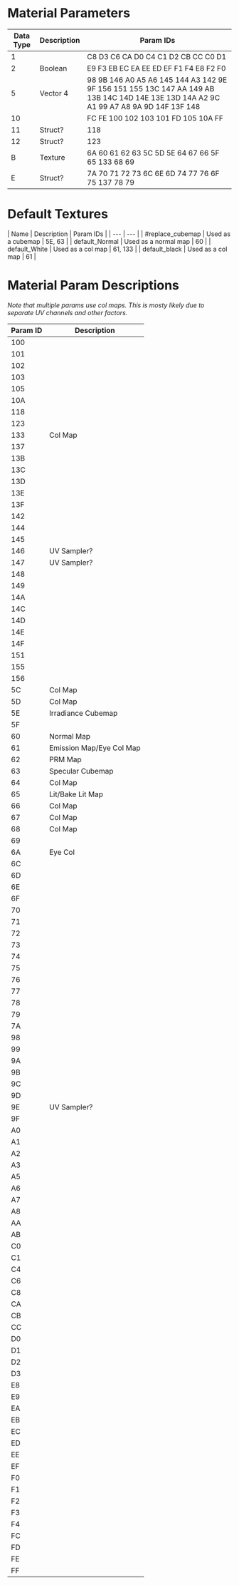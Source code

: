 # Material Parameters
| Data Type | Description | Param IDs |
| --- | --- | --- |
| 1 |  | C8 D3 C6 CA D0 C4 C1 D2 CB CC C0 D1 |
| 2 | Boolean | E9 F3 EB EC EA EE ED EF F1 F4 E8 F2 F0 |
| 5 | Vector 4 | 98 9B 146 A0 A5 A6 145 144 A3 142 9E 9F 156 151 155 13C 147 AA 149 AB 13B 14C 14D 14E 13E 13D 14A A2 9C A1 99 A7 A8 9A 9D 14F 13F 148 |
| 10 | |  FC FE 100 102 103 101 FD 105 10A FF |
| 11 | Struct?| 118 |
| 12 | Struct? | 123 |
| B | Texture | 6A 60 61 62 63 5C 5D 5E 64 67 66 5F 65 133 68 69 |
| E | Struct? |  7A 70 71 72 73 6C 6E 6D 74 77 76 6F 75 137 78 79 |

# Default Textures
| Name | Description | Param IDs |
| --- | --- |
| #replace_cubemap | Used as a cubemap | 5E, 63 |
| default_Normal | Used as a normal map | 60 |
| default_White | Used as a col map | 61, 133 |
| default_black | Used as a col map | 61 |


# Material Param Descriptions
*Note that multiple params use col maps. This is mosty likely due to separate UV channels and other factors.*

| Param ID | Description |
| --- | --- |
| 100 | |
| 101 | |
| 102 | |
| 103 | |
| 105 | |
| 10A | |
| 118 | |
| 123 | |
| 133 | Col Map |
| 137 | |
| 13B | |
| 13C | |
| 13D | |
| 13E | |
| 13F | |
| 142 | |
| 144 | |
| 145 | |
| 146 | UV Sampler? |
| 147 | UV Sampler? |
| 148 | |
| 149 | |
| 14A | |
| 14C | |
| 14D | |
| 14E | |
| 14F | |
| 151 | |
| 155 | |
| 156 | |
| 5C | Col Map |
| 5D | Col Map |
| 5E |Irradiance Cubemap |
| 5F | |
| 60 | Normal Map |
| 61 | Emission Map/Eye Col Map |
| 62 | PRM Map |
| 63 | Specular Cubemap |
| 64 | Col Map |
| 65 | Lit/Bake Lit Map |
| 66 | Col Map |
| 67 | Col Map |
| 68 | Col Map |
| 69 | |
| 6A | Eye Col |
| 6C | |
| 6D | |
| 6E | |
| 6F | |
| 70 | |
| 71 | |
| 72 | |
| 73 | |
| 74 | |
| 75 | |
| 76 | |
| 77 | |
| 78 | |
| 79 | |
| 7A | |
| 98 | |
| 99 | |
| 9A | |
| 9B | |
| 9C | |
| 9D | |
| 9E | UV Sampler? |
| 9F | |
| A0 | |
| A1 | |
| A2 | |
| A3 | |
| A5 | |
| A6 | |
| A7 | |
| A8 | |
| AA | |
| AB | |
| C0 | |
| C1 | |
| C4 | |
| C6 | |
| C8 | |
| CA | |
| CB | |
| CC | |
| D0 | |
| D1 | |
| D2 | |
| D3 | |
| E8 | |
| E9 | |
| EA | |
| EB | |
| EC | |
| ED | |
| EE | |
| EF | |
| F0 | |
| F1 | |
| F2 | |
| F3 | |
| F4 | |
| FC | |
| FD | |
| FE | |
| FF | |
